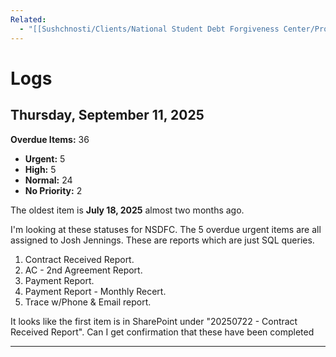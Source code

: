 ```yaml
---
Related:
  - "[[Sushchnosti/Clients/National Student Debt Forgiveness Center/Projects/Student Loans CRM/Student Loans CRM|Student Loans CRM]]"
---
```


# Logs
## Thursday, September 11, 2025

**Overdue Items:** 36
- **Urgent:** 5
- **High:** 5
- **Normal:** 24
- **No Priority:** 2

The oldest item is **July 18, 2025** almost two months ago.

I'm looking at these statuses for NSDFC. The 5 overdue urgent items are all assigned to Josh Jennings. These are reports which are just SQL queries.

1. Contract Received Report.
2. AC - 2nd Agreement Report.
3. Payment Report.
4. Payment Report - Monthly Recert.
5. Trace w/Phone & Email report.

It looks like the first item is in SharePoint under "20250722 - Contract Received Report". Can I get confirmation that these have been completed

---

